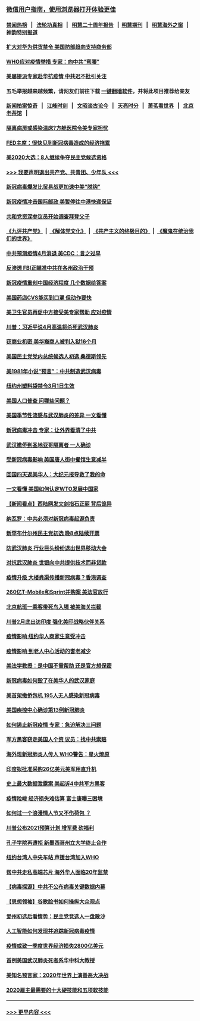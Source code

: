### [微信用户指南，使用浏览器打开体验更佳](https://github.com/gfw-breaker/banned-news1/blob/master/indexes/wechat-guide.md?t=0)
#### [禁闻热榜](热点新闻.md?t=0)  &nbsp;&nbsp;|&nbsp;&nbsp; [法轮功真相](https://github.com/gfw-breaker/truth/blob/master/README.md?t=0) &nbsp;&nbsp;|&nbsp;&nbsp; [明慧二十周年报告](https://github.com/gfw-breaker/mh-reports/blob/master/README.md?t=0) &nbsp;&nbsp;|&nbsp;&nbsp;[明慧期刊](https://github.com/gfw-breaker/mh-qikan) &nbsp;&nbsp;|&nbsp;&nbsp; [明慧海外之窗](https://github.com/gfw-breaker/mh-news/blob/master/README.md?t=0) &nbsp;&nbsp;|&nbsp;&nbsp; [神韵特别报道](https://github.com/gfw-breaker/mh-news/blob/master/shenyun.md?t=0)
#### [扩大对华为供货禁令 美国防部趋向支持商务部](../pages/nsc412/n11864773.md?t=02131022) 
#### [WHO应对疫情举措 专家：向中共“弯腰”](../pages/nsc412/n11864727.md?t=02131022) 
#### [美屡提派专家赴华抗疫情 中共迟不批引关注](../pages/nsc412/n11864719.md?t=02131022) 
#### 五毛举报越来越频繁，请网友们前往下载 [一键翻墙软件](https://github.com/gfw-breaker/ssr-accounts)，并将此项目推荐给亲友
#### [新闻拍案惊奇](https://github.com/gfw-breaker/banned-news1/blob/master/pages/link4.md) &nbsp;&nbsp;|&nbsp;&nbsp; [江峰时刻](https://github.com/gfw-breaker/banned-news1/blob/master/pages/link4.md) &nbsp;&nbsp;|&nbsp;&nbsp; [文昭谈古论今](https://github.com/gfw-breaker/banned-news1/blob/master/pages/link4.md) &nbsp;&nbsp;|&nbsp;&nbsp; [天亮时分](https://github.com/gfw-breaker/banned-news1/blob/master/pages/link4.md) &nbsp;&nbsp;|&nbsp;&nbsp; [萧茗看世界](https://github.com/gfw-breaker/banned-news1/blob/master/pages/link4.md) &nbsp;&nbsp;|&nbsp;&nbsp; [北京老茶馆](https://github.com/gfw-breaker/banned-news1/blob/master/pages/link4.md) &nbsp;&nbsp;|&nbsp;&nbsp; 
#### [隔离病房或感染温床?方舱医院令美专家担忧](../pages/nsc412/n11864575.md?t=02131022) 
#### [FED主席：很快见到新冠病毒造成的经济拖累](../pages/nsc412/n11864507.md?t=02131022) 
#### [美2020大选：8人继续争夺民主党候选资格](../pages/nsc412/n11864327.md?t=02131022) 
#### [>>> 我要声明退出共产党、共青团、少年队 <<<](https://github.com/begood0513/goodnews/blob/master/quit/letter.md) 
#### [新冠病毒爆发比贸易战更加速中美“脱钩”](../pages/nsc412/n11864470.md?t=02131022) 
#### [新冠疫情冲击国际邮政 美暂停往中港快递保证](../pages/nsc412/n11864207.md?t=02131022) 
#### [共和党资深参议员开始调查拜登父子](../pages/nsc412/n11863984.md?t=02131022) 
#### [《九评共产党》](https://github.com/begood0513/9ping.md/blob/master/README.md) &nbsp;|&nbsp; [《解体党文化》](../../../../jtdwh.md/blob/master/README.md)  &nbsp;|&nbsp; [《共产主义的终极目的》](../../../../gczydzjmd.md/blob/master/README.md) &nbsp;|&nbsp; [《魔鬼在统治我们的世界》](../../../../mgztzwmdsj.md/blob/master/README.md) 
#### [中共预测疫情4月消退 美CDC：言之过早](../pages/nsc412/n11864310.md?t=02131022) 
#### [反渗透 FBI正瞄准中共在各州政治干预](../pages/nsc412/n11864300.md?t=02131022) 
#### [新冠疫情重创中国经济程度 几个数据给答案](../pages/nsc412/n11864203.md?t=02131022) 
#### [美国药店CVS能买到口罩 但动作要快](../pages/nsc412/n11862438.md?t=02131022) 
#### [美卫生官员再促中方接受美专家帮助 应对疫情](../pages/nsc412/n11864043.md?t=02131022) 
#### [川普：习近平说4月高温将杀死武汉肺炎](../pages/nsc412/n11860814.md?t=02131022) 
#### [窃商业机密 美华裔商人被判入狱16个月](../pages/nsc412/n11863911.md?t=02131022) 
#### [美国民主党党内总统候选人初选 桑德斯领先](../pages/nsc412/n11863475.md?t=02131022) 
#### [美1981年小说“预言”：中共制造武汉病毒](../pages/nsc412/n11863306.md?t=02131022) 
#### [纽约州塑料袋禁令3月1日生效](../pages/nsc412/n11862832.md?t=02131022) 
#### [美国人口普查  问哪些问题？](../pages/nsc412/n11862808.md?t=02131022) 
#### [美国季节性流感与武汉肺炎的差异 一文看懂](../pages/nsc412/n11862428.md?t=02131022) 
#### [新冠病毒冲击 专家：让外界看清了中共](../pages/nsc412/n11862280.md?t=02131022) 
#### [武汉撤侨到圣地亚哥隔离者 一人确诊](../pages/nsc412/n11862460.md?t=02131022) 
#### [受新冠病毒影响 美国唐人街中餐馆生意减半](../pages/nsc412/n11861940.md?t=02131022) 
#### [回国四天返美华人：大纪元报导救了我的命](../pages/nsc412/n11862181.md?t=02131022) 
#### [一文看懂 美国如何认定WTO发展中国家](../pages/nsc412/n11862051.md?t=02131022) 
#### [【新闻看点】西陆网发文剑指石正丽 背后诡异](../pages/nsc412/n11861792.md?t=02131022) 
#### [纳瓦罗：中共必须对新冠病毒起源负责](../pages/nsc412/n11861810.md?t=02131022) 
#### [新罕布什尔州民主党初选 晚8点陆续开票](../pages/nsc412/n11861872.md?t=02131022) 
#### [防武汉肺炎 行业巨头纷纷退出世界移动大会](../pages/nsc412/n11861795.md?t=02131022) 
#### [对抗武汉肺炎 世银向中共提供技术而非贷款](../pages/nsc412/n11861652.md?t=02131022) 
#### [疫情升级 大楼粪渠传播新冠病毒？香港调查](../pages/nsc412/n11861556.md?t=02131022) 
#### [260亿T-Mobile和Sprint并购案 美法官放行](../pages/nsc412/n11861511.md?t=02131022) 
#### [北京航班一乘客带死鸟入境 被美海关拦截](../pages/nsc412/n11861317.md?t=02131022) 
#### [川普2月底出访印度 强化美印战略伙伴关系](../pages/nsc412/n11860557.md?t=02131022) 
#### [疫情影响  纽约华人商家生意受冲击](../pages/nsc412/n11860284.md?t=02131022) 
#### [疫情影响  到老人中心活动的耆老减少](../pages/nsc412/n11860199.md?t=02131022) 
#### [美法学教授：是中国不需帮助 还是官方想保密](../pages/nsc412/n11859492.md?t=02131022) 
#### [新冠病毒如何毁了在美华人的武汉家庭](../pages/nsc412/n11859524.md?t=02131022) 
#### [美首架撤侨包机 195人无人感染新冠病毒](../pages/nsc412/n11859908.md?t=02131022) 
#### [美国疾控中心确诊第13例新冠肺炎](../pages/nsc412/n11859966.md?t=02131022) 
#### [如何遏止新冠疫情 专家：急迫解决三问题](../pages/nsc412/n11859685.md?t=02131022) 
#### [军方黑客窃走美国人个资 议员：找中共索赔](../pages/nsc412/n11859371.md?t=02131022) 
#### [海外现新冠肺炎人传人 WHO警告：星火燎原](../pages/nsc412/n11859252.md?t=02131022) 
#### [印度拟批准采购26亿美元美军用直升机](../pages/nsc412/n11859143.md?t=02131022) 
#### [史上最大数据泄露案 美起诉4中共军方黑客](../pages/nsc412/n11859115.md?t=02131022) 
#### [疫情险峻 经济损失难估算 富士康曝三困境](../pages/nsc412/n11859120.md?t=02131022) 
#### [如何过一个浪漫情人节又不伤荷包 ？](../pages/nsc412/n11858969.md?t=02131022) 
#### [川普公布2021预算计划 增军费 砍福利](../pages/nsc412/n11859012.md?t=02131022) 
#### [孔子学院再遭拒 新墨西哥州立大学终止合作](../pages/nsc412/n11858661.md?t=02131022) 
#### [纽约台湾人中央车站  声援台湾加入WHO](../pages/nsc412/n11857757.md?t=02131022) 
#### [帮中共走私高端芯片 海外华人面临20年监禁](../pages/nsc412/n11855016.md?t=02131022) 
#### [【病毒探源】中共不公布病毒关键数据内幕](../pages/nsc412/n11856584.md?t=02131022) 
#### [【思想领袖】谷歌脸书如何操纵大众观点](../pages/nsc412/n11680874.md?t=02131022) 
#### [爱州初选后看情势：民主党竞选人一盘散沙](../pages/nsc412/n11856557.md?t=02131022) 
#### [人工智能如何发现并追踪新冠病毒疫情](../pages/nsc412/n11856398.md?t=02131022) 
#### [疫情或致一季度世界经济损失2800亿美元](../pages/nsc412/n11855639.md?t=02131022) 
#### [首例美国武汉肺炎死者系华中科大教授](../pages/nsc412/n11855500.md?t=02131022) 
#### [美知名预言家：2020年世界上演善恶大决战](../pages/nsc412/n11855418.md?t=02131022) 
#### [2020雇主最需要的十大硬技能和五项软技能](../pages/nsc412/n11850953.md?t=02131022) 

----
#### [ >>> 更早内容 <<< ](../indexes/nsc412-earlier.md)
